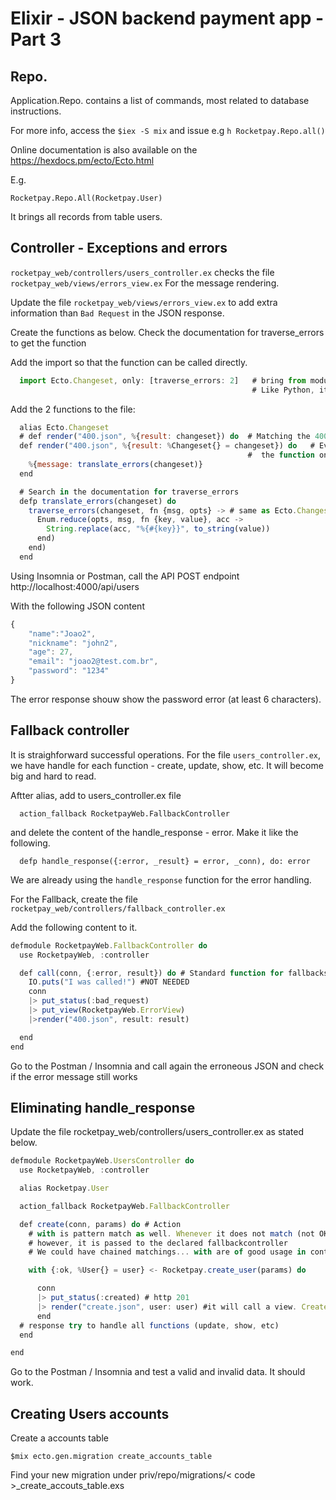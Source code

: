 # Elixir - JSON backend payment app - Part 3

## Repo.<tab>

Application.Repo. contains a list of commands, most related to database instructions.

For more info, access the `$iex -S mix` and issue e.g `h Rocketpay.Repo.all()`

Online documentation is also available on the https://hexdocs.pm/ecto/Ecto.html

E.g.

`Rocketpay.Repo.All(Rocketpay.User)`

It brings all records from table users.

## Controller - Exceptions and errors

`rocketpay_web/controllers/users_controller.ex` checks the file `rocketpay_web/views/errors_view.ex` For the message rendering.

Update the file `rocketpay_web/views/errors_view.ex` to add extra information than `Bad Request` in the JSON response.

Create the functions as below. Check the documentation for traverse_errors to get the function

Add the import so that the function can be called directly.

```javascript 
  import Ecto.Changeset, only: [traverse_errors: 2]   # bring from module the function.
                                                      # Like Python, it allow you to call the function
```

Add the 2 functions to the file:

```javascript
  alias Ecto.Changeset
  # def render("400.json", %{result: changeset}) do  # Matching the 400.json and the changesett
  def render("400.json", %{result: %Changeset{} = changeset}) do   # Even better, lets do the pattern matching so that
                                                     #  the function only matches with
    %{message: translate_errors(changeset)}
  end

  # Search in the documentation for traverse_errors
  defp translate_errors(changeset) do
    traverse_errors(changeset, fn {msg, opts} -> # same as Ecto.Changeset.traverse_errors
      Enum.reduce(opts, msg, fn {key, value}, acc ->
        String.replace(acc, "%{#{key}}", to_string(value))
      end)
    end)
  end
```
Using Insomnia or Postman, call the API POST endpoint http://localhost:4000/api/users 

With the following JSON content

```javascript
{
    "name":"Joao2",
    "nickname": "john2",
    "age": 27,
    "email": "joao2@test.com.br",
    "password": "1234"
}
```

The error response shouw show the password error (at least 6 characters).

## Fallback controller

It is straighforward successful operations. For the file `users_controller.ex`, we have handle for each function - create, update, show, etc. It will become big and hard to read.

Aftter alias, add to users_controller.ex file

`  action_fallback RocketpayWeb.FallbackController`

and delete the content of the handle_response - error. Make it like the following.

`  defp handle_response({:error, _result} = error, _conn), do: error`

We are already using the `handle_response` function for the error handling.

For the Fallback, create the file `rocketpay_web/controllers/fallback_controller.ex`

Add the following content to it.

```javascript
defmodule RocketpayWeb.FallbackController do
  use RocketpayWeb, :controller

  def call(conn, {:error, result}) do # Standard function for fallbacks
    IO.puts("I was called!") #NOT NEEDED
    conn
    |> put_status(:bad_request)
    |> put_view(RocketpayWeb.ErrorView)
    |>render("400.json", result: result)

  end
end
```
Go to the Postman / Insomnia and call again the erroneous JSON and check if the error message still works

## Eliminating handle_response

Update the file rocketpay_web/controllers/users_controller.ex as stated below.

```javascript
defmodule RocketpayWeb.UsersController do
  use RocketpayWeb, :controller

  alias Rocketpay.User

  action_fallback RocketpayWeb.FallbackController

  def create(conn, params) do # Action
    # with is pattern match as well. Whenever it does not match (not OK), it returns the error to phx.
    # however, it is passed to the declared fallbackcontroller
    # We could have chained matchings... with are of good usage in controllers, not in lib

    with {:ok, %User{} = user} <- Rocketpay.create_user(params) do

      conn
      |> put_status(:created) # http 201
      |> render("create.json", user: user) #it will call a view. Create a view with same name of the controller
      end
  # response try to handle all functions (update, show, etc)
  end

end
```

Go to the Postman / Insomnia and test a valid and invalid data. It should work.

## Creating Users accounts 

Create a accounts table

`$mix ecto.gen.migration create_accounts_table`

Find your new migration under priv/repo/migrations/< code >_create_accouts_table.exs







